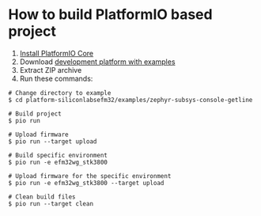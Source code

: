 How to build PlatformIO based project
=====================================

1. [Install PlatformIO Core](http://docs.platformio.org/page/core.html)
2. Download [development platform with examples](https://github.com/platformio/platform-siliconlabsefm32/archive/develop.zip)
3. Extract ZIP archive
4. Run these commands:

```shell
# Change directory to example
$ cd platform-siliconlabsefm32/examples/zephyr-subsys-console-getline

# Build project
$ pio run

# Upload firmware
$ pio run --target upload

# Build specific environment
$ pio run -e efm32wg_stk3800

# Upload firmware for the specific environment
$ pio run -e efm32wg_stk3800 --target upload

# Clean build files
$ pio run --target clean
```
